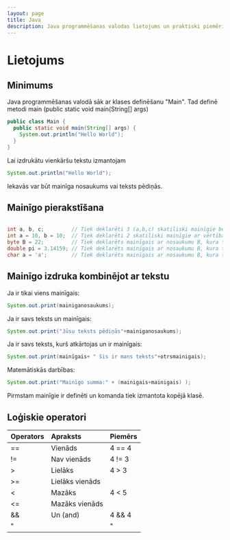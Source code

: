 ```yaml
---
layout: page
title: Java
description: Java programmēšanas valodas lietojums un praktiski piemēri
---
```


# Lietojums
## Minimums

Java programmēšanas valodā sāk ar klases definēšanu "Main". Tad definē metodi main (public static void main(String[] args)

~~~java
public class Main {
  public static void main(String[] args) {
    System.out.println("Hello World");
  }
}
~~~

Lai izdrukātu vienkāršu tekstu izmantojam 
~~~java
System.out.println("Hello World");
~~~

Iekavās var būt mainīga nosaukums vai teksts pēdiņās.

## Mainīgo pierakstīšana

~~~java

int a, b, c;         // Tiek deklarēti 3 (a,b,c) skatiliski mainīgie bez vērtībām
int a = 10, b = 10;  // Tiek deklarēti 2 skatiliski mainīgie ar vērtībām
byte B = 22;         // Tiek deklarēts mainīgais ar nosaukumu B, kura tips ir Byte
double pi = 3.14159; // Tiek deklarēts mainīgais ar nosaukumu B, kura tips ir dubultas precizitātes decimāldaļa
char a = 'a';        // Tiek deklarēts mainīgais ar nosaukumu B, kura tips ir simbols

~~~

## Mainīgo izdruka kombinējot ar tekstu

Ja ir tikai viens mainīgais: 
~~~java
System.out.print(mainiganosaukums);
~~~

Ja ir savs teksts un mainīgais: 
~~~java
System.out.print("Jūsu teksts pēdiņās"+mainiganosaukums);
~~~
Ja ir savs teksts, kurš  atkārtojas un ir mainīgais: 
~~~java
System.out.print(mainīgais+ " šis ir mans teksts"+otrsmainigais);
~~~
Matemātiskās darbības: 
~~~java
System.out.print("Mainīgo summa:" + (mainigais+mainigais) );
~~~

Pirmstam mainīgie ir definēti un komanda tiek izmantota kopējā klasē.

## Loģiskie operatori

| Operators | Apraksts    | Piemērs  |
|:-----|:------------|:------------|
| ==   | Vienāds     |  4 == 4        |
| !=   | Nav vienāds | 4  != 3     |
| >    | Lielāks     | 4 > 3|
| >=   | Lielāks vienāds       |  |
| <    | Mazāks       | 4 < 5 |
| <=   | Mazāks vienāds |  |
| &&   | Un (and)    | 4 && 4 |
| "||" | vai (or)	 | saldējums vai medus |